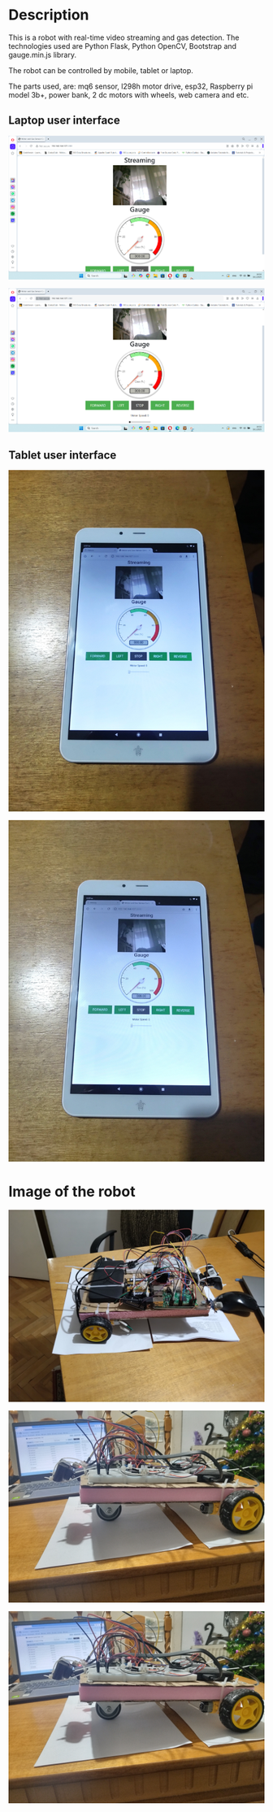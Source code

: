 # Description

This is a robot with real-time video streaming and gas detection. The technologies used are Python Flask, Python OpenCV,  Bootstrap and gauge.min.js library.

The robot can be controlled by mobile, tablet or laptop.

The parts used, are: mq6 sensor, l298h motor drive, esp32, Raspberry pi model 3b+, power bank, 2 dc motors with wheels, web camera and etc.

## Laptop user interface

![Alt text](https://raw.githubusercontent.com/OrdancheNedev/Inspector_Sonda-Flask/master/image1.png)


![Alt text](https://raw.githubusercontent.com/OrdancheNedev/Inspector_Sonda-Flask/master/image2.png)


## Tablet user interface 

![Alt text](https://raw.githubusercontent.com/OrdancheNedev/Inspector_Sonda-Flask/master/image3.jpg)


![Alt text](https://raw.githubusercontent.com/OrdancheNedev/Inspector_Sonda-Flask/master/image4.jpg)


# Image of the robot

![Alt text](https://raw.githubusercontent.com/OrdancheNedev/Inspector_Sonda-Flask/master/image6.jpg)


![Alt text](https://raw.githubusercontent.com/OrdancheNedev/Inspector_Sonda-Flask/master/image7.jpg)


![Alt text](https://raw.githubusercontent.com/OrdancheNedev/Inspector_Sonda-Flask/master/image8.jpg)

